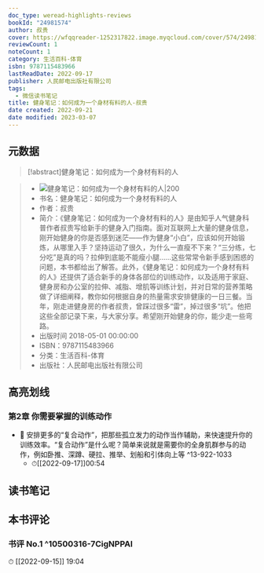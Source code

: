 ```yaml
---
doc_type: weread-highlights-reviews
bookId: "24981574"
author: 叔贵
cover: https://wfqqreader-1252317822.image.myqcloud.com/cover/574/24981574/t7_24981574.jpg
reviewCount: 1
noteCount: 1
category: 生活百科-体育
isbn: 9787115483966
lastReadDate: 2022-09-17
publisher: 人民邮电出版社有限公司
tags:
  - 微信读书笔记
title: 健身笔记：如何成为一个身材有料的人-叔贵
date created: 2022-09-21
date modified: 2023-03-07
---
```


## 元数据

>[!abstract]健身笔记：如何成为一个身材有料的人

> - ![健身笔记：如何成为一个身材有料的人|200](https://wfqqreader-1252317822.image.myqcloud.com/cover/574/24981574/t7_24981574.jpg)
> - 书名：健身笔记：如何成为一个身材有料的人
> - 作者：叔贵
> - 简介：《健身笔记：如何成为一个身材有料的人》是由知乎人气健身科普作者叔贵写给新手的健身入门指南。面对互联网上大量的健身信息，刚开始健身的你是否感到迷茫——作为健身“小白”，应该如何开始锻炼，从哪里入手？坚持运动了很久，为什么一直瘦不下来？“三分练，七分吃”是真的吗？拉伸到底能不能瘦小腿……这些常常令新手感到困惑的问题，本书都给出了解答。此外，《健身笔记：如何成为一个身材有料的人》还提供了适合新手的身体各部位的训练动作，以及适用于家庭、健身房和办公室的拉伸、减脂、增肌等训练计划，并对日常的营养策略做了详细阐释，教你如何根据自身的热量需求安排健康的一日三餐。当年，刚走进健身房的作者叔贵，曾踩过很多“雷”，掉过很多“坑”。他把这些全部记录下来，与大家分享。希望刚开始健身的你，能少走一些弯路。
> - 出版时间 2018-05-01 00:00:00
> - ISBN：9787115483966
> - 分类：生活百科-体育
> - 出版社：人民邮电出版社有限公司

## 高亮划线

### 第2章 你需要掌握的训练动作

- 📌 安排更多的“复合动作”，把那些孤立发力的动作当作辅助，来快速提升你的训练效率。“复合动作”是什么呢？简单来说就是需要你的全身肌群参与的动作，例如卧推、深蹲、硬拉、推举、划船和引体向上等 ^13-922-1033
	- ⏱[[2022-09-17]]00:54

## 读书笔记

## 本书评论

### 书评 No.1 ^10500316-7CigNPPAl

⏱ [[2022-09-15]] 19:04
